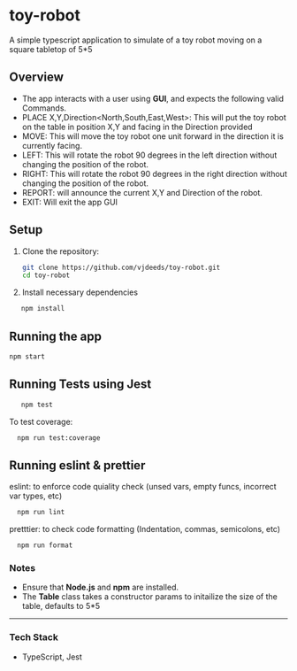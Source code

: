 # toy-robot

A simple typescript application to simulate of a toy robot moving on a square tabletop of 5\*5

## Overview

- The app interacts with a user using **GUI**, and expects the following valid Commands.
- PLACE X,Y,Direction<North,South,East,West>: This will put the toy robot on the table in position X,Y and facing in the Direction provided
- MOVE: This will move the toy robot one unit forward in the direction it is currently facing.
- LEFT: This will rotate the robot 90 degrees in the left direction without changing the position of the robot.
- RIGHT: This will rotate the robot 90 degrees in the right direction without changing the position of the robot.
- REPORT: will announce the current X,Y and Direction of the robot.
- EXIT: Will exit the app GUI

## Setup

1. Clone the repository:

   ```bash
   git clone https://github.com/vjdeeds/toy-robot.git
   cd toy-robot
   ```

2. Install necessary dependencies

```bash
   npm install
```

## Running the app

```bash
npm start
```

## Running Tests using Jest

```bash
   npm test
```

To test coverage:

```bash
  npm run test:coverage
```

## Running eslint & prettier

eslint: to enforce code quiality check (unsed vars, empty funcs, incorrect var types, etc)

```bash
  npm run lint
```

pretttier: to check code formatting (Indentation, commas, semicolons, etc)

```bash
  npm run format
```

### Notes

- Ensure that **Node.js** and **npm** are installed.
- The **Table** class takes a constructor params to initailize the size of the table, defaults to 5\*5

---

### Tech Stack

- TypeScript, Jest
